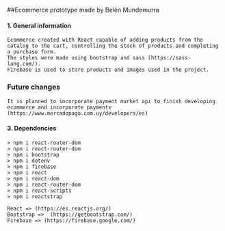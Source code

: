 ##Ecommerce prototype made by Belén Mundemurra

#### 1. General information 
    Ecommerce created with React capable of adding products from the catalog to the cart, controlling the stock of products and completing a purchase form.
    The styles were made using bootstrap and sass (https://sass-lang.com/).
    Firebase is used to store products and images used in the project.

### Future changes
    It is planned to incorporate payment market api to finish developing ecommerce and incorporate payments (https://www.mercadopago.com.uy/developers/es)

#### 3. Dependencies
    > npm i react-router-dom
    > npm i react-router-dom
    > npm i bootstrap
    > npm i dotenv
    > npm i firebase
    > npm i react
    > npm i react-dom
    > npm i react-router-dom
    > npm i react-scripts
    > npm i reactstrap

    React => (https://es.reactjs.org/)
    Bootstrap =>  (https://getbootstrap.com/) 
    Firebase => (https://firebase.google.com/)

